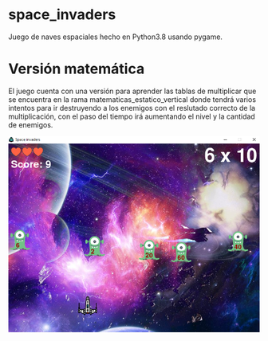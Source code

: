 # space_invaders
Juego de naves espaciales hecho en Python3.8 usando pygame.
# Versión matemática
El juego cuenta con una versión para aprender las tablas de multiplicar que se encuentra en la rama matematicas_estatico_vertical donde tendrá varios intentos para ir destruyendo a los enemigos con el reslutado correcto de la multiplicación, con el paso del tiempo irá aumentando el nivel y la cantidad de enemigos.

![alt text](https://github.com/EdgarRMed/space_invaders/blob/master/images/1.png)

